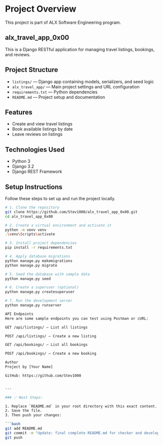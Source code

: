 
# Project Overview

This project is part of ALX Software Engineering program.

## alx_travel_app_0x00

This is a Django RESTful application for managing travel listings, bookings, and reviews.

## Project Structure

- `listings/` — Django app containing models, serializers, and seed logic
- `alx_travel_app/` — Main project settings and URL configuration
- `requirements.txt` — Python dependencies
- `README.md` — Project setup and documentation

## Features

- Create and view travel listings
- Book available listings by date
- Leave reviews on listings

## Technologies Used

- Python 3
- Django 3.2
- Django REST Framework

## Setup Instructions

Follow these steps to set up and run the project locally.

```bash
# 1. Clone the repository
git clone https://github.com/Stev1000/alx_travel_app_0x00.git
cd alx_travel_app_0x00

# 2. Create a virtual environment and activate it
python -m venv venv
.\venv\Scripts\activate

# 3. Install project dependencies
pip install -r requirements.txt

# 4. Apply database migrations
python manage.py makemigrations
python manage.py migrate

# 5. Seed the database with sample data
python manage.py seed

# 6. Create a superuser (optional)
python manage.py createsuperuser

# 7. Run the development server
python manage.py runserver

API Endpoints
Here are some sample endpoints you can test using Postman or cURL:

GET /api/listings/ — List all listings

POST /api/listings/ — Create a new listing

GET /api/bookings/ — List all bookings

POST /api/bookings/ — Create a new booking

Author
Project by [Your Name]

GitHub: https://github.com/Stev1000


---

### ✅ Next Steps:

1. Replace `README.md` in your root directory with this exact content.
2. Save the file.
3. Then push your changes:

```bash
git add README.md
git commit -m "Update: final complete README.md for checker and developer guide"
git push
